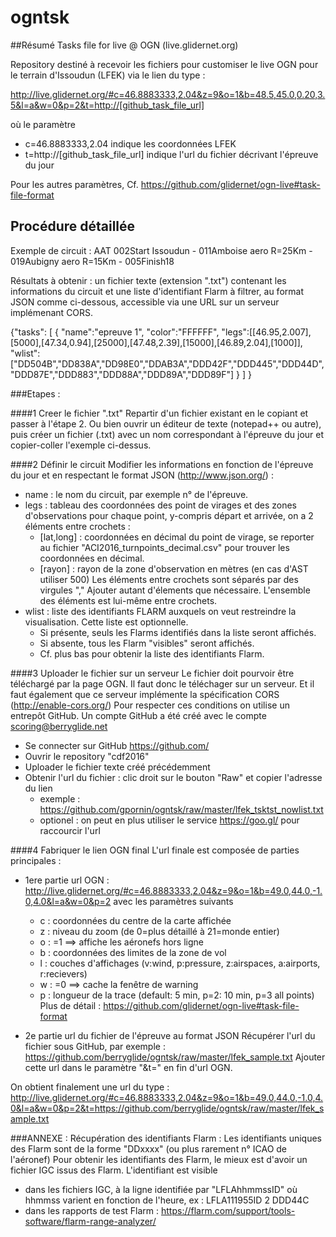 # ogntsk

##Résumé
Tasks file for live @ OGN (live.glidernet.org)

Repository destiné à recevoir les fichiers pour customiser le live OGN pour le terrain d'Issoudun (LFEK) via le lien du type :

http://live.glidernet.org/#c=46.8883333,2.04&z=9&o=1&b=48.5,45.0,0.20,3.5&l=a&w=0&p=2&t=http://[github_task_file_url]

où le paramètre
- c=46.8883333,2.04 indique les coordonnées LFEK
- t=http://[github_task_file_url] indique l'url du fichier décrivant l'épreuve du jour

Pour les autres paramètres, Cf. https://github.com/glidernet/ogn-live#task-file-format

## Procédure détaillée

Exemple de circuit : AAT 002Start Issoudun - 011Amboise aero R=25Km - 019Aubigny aero R=15Km - 005Finish18

Résultats à obtenir :
un fichier texte (extension ".txt") contenant les informations du circuit et une liste d'identifiant Flarm à filtrer, au format JSON comme ci-dessous, accessible via une URL sur un serveur implémenant CORS.

{"tasks":
	[
		{	"name":"epreuve 1",
			"color":"FFFFFF",
			"legs":[[46.95,2.007],[5000],[47.34,0.94],[25000],[47.48,2.39],[15000],[46.89,2.04],[1000]],
			"wlist":["DD504B","DD838A","DD98E0","DDAB3A","DDD42F","DDD445","DDD44D","DDD87E","DDD883","DDD88A","DDD89A","DDD89F"]
		}
	]
}


###Etapes :

####1 Creer le fichier ".txt"
Repartir d'un fichier existant en le copiant et passer à l'étape 2.
Ou bien ouvrir un éditeur de texte (notepad++ ou autre), puis créer un fichier (.txt) avec un nom correspondant à l'épreuve du jour et copier-coller l'exemple ci-dessus.


####2 Définir le circuit
Modifier les informations en fonction de l'épreuve du jour et en respectant le format JSON (http://www.json.org/) :
* name : le nom du circuit, par exemple n° de l'épreuve.
* legs : tableau des coordonnées des point de virages et des zones d'observations pour chaque point, y-compris départ et arrivée, on a 2 éléments entre crochets :
  * [lat,long] : coordonnées en décimal du point de virage, se reporter au fichier "ACI2016_turnpoints_decimal.csv" pour trouver les coordonnées en décimal.
  * [rayon] : rayon de la zone d'observation en mètres (en cas d'AST utiliser 500)
Les éléments entre crochets sont séparés par des virgules ","
Ajouter autant d'élements que nécessaire.
L'ensemble des éléments est lui-même entre crochets.
* wlist : liste des identifiants FLARM auxquels on veut restreindre la visualisation. Cette liste est optionnelle.
  * Si présente, seuls les Flarms identifiés dans la liste seront affichés.
  * Si absente, tous les Flarm "visibles" seront affichés.
  * Cf. plus bas pour obtenir la liste des identifiants Flarm.


####3 Uploader le fichier sur un serveur
Le fichier doit pourvoir être téléchargé par la page OGN.
Il faut donc le téléchager sur un serveur. Et il faut également que ce serveur implémente la spécification CORS (http://enable-cors.org/)
Pour respecter ces conditions on utilise un entrepôt GitHub. Un compte GitHub a été créé avec le compte scoring@berryglide.net
* Se connecter sur GitHub https://github.com/
* Ouvrir le repository "cdf2016"
* Uploader le fichier texte créé précédemment
* Obtenir l'url du fichier : clic droit sur le bouton "Raw" et copier l'adresse du lien 
  * exemple : https://github.com/gpornin/ogntsk/raw/master/lfek_tsktst_nowlist.txt
  * optionel : on peut en plus utiliser le service https://goo.gl/ pour raccourcir l'url


####4 Fabriquer le lien OGN final
L'url finale est composée de parties principales :

* 1ere partie url OGN : http://live.glidernet.org/#c=46.8883333,2.04&z=9&o=1&b=49.0,44.0,-1.0,4.0&l=a&w=0&p=2
avec les paramètres suivants
  * c : coordonnées du centre de la carte affichée
  * z : niveau du zoom (de 0=plus détaillé à 21=monde entier)
  * o : =1 ==> affiche les aéronefs hors ligne
  * b : coordonnées des limites de la zone de vol
  * l : couches d'affichages (v:wind, p:pressure, z:airspaces, a:airports, r:recievers)
  * w : =0 ==> cache la fenêtre de warning
  * p : longueur de la trace (default: 5 min, p=2: 10 min, p=3 all points)
Plus de détail : https://github.com/glidernet/ogn-live#task-file-format
		
* 2e partie url du fichier de l'épreuve au format JSON
Récupérer l'url du fichier sous GitHub, par exemple : https://github.com/berryglide/ogntsk/raw/master/lfek_sample.txt
Ajouter cette url dans le paramètre "&t=" en fin d'url OGN.

On obtient finalement une url du type :
http://live.glidernet.org/#c=46.8883333,2.04&z=9&o=1&b=49.0,44.0,-1.0,4.0&l=a&w=0&p=2&t=https://github.com/berryglide/ogntsk/raw/master/lfek_sample.txt



###ANNEXE : Récupération des identifiants Flarm :
Les identifiants uniques des Flarm sont de la forme "DDxxxx" (ou plus rarement n° ICAO de l'aéronef)
Pour obtenir les identifiants des Flarm, le mieux est d'avoir un fichier IGC issus des Flarm.
L'identifiant est visible
* dans les fichiers IGC, à la ligne identifiée par "LFLAhhmmssID" où hhmmss varient en fonction de l'heure, ex : LFLA111955ID 2 DDD44C
* dans les rapports de test Flarm : https://flarm.com/support/tools-software/flarm-range-analyzer/
